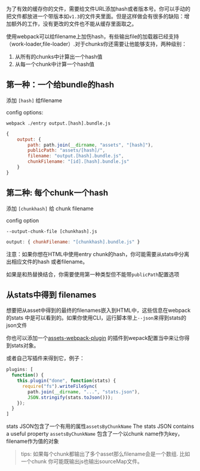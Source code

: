 为了有效的缓存你的文件，需要给文件URL添加hash或者版本号。你可以手动的把文件都放进一个带版本如`v1.3`的文件夹里面。但是这样做会有很多的缺陷：增加额外的工作，没有更改的文件也不能从缓存里面取之。

使用webpack可以给filename上加伤hash，有些输出file的加载器已经支持（work-loader,file-loader）.对于chunks你还需要让他能够支持，两种级别：
1. 从所有的chunks中计算出一个hash值
2. 从每一个chunk中计算一个hash值


## 第一种：一个给bundle的hash

添加 `[hash]` 给filename 

config options:

`webpack ./entry output.[hash].bundle.js`

``` javascript
{
	output: {
		path: path.join(__dirname, "assets", "[hash]"),
		publicPath: "assets/[hash]/",
		filename: "output.[hash].bundle.js",
		chunkFilename: "[id].[hash].bundle.js"
	}
}
```

## 第二种: 每个chunk一个hash

添加 `[chunkhash]` 给 chunk filename 

config option

`--output-chunk-file [chunkhash].js`

```javascript
output: { chunkFilename: "[chunkhash].bundle.js" }
```

注意：如果你想在HTML中使用entry chunk的hash，你可能需要从stats中分离出相应文件的hash 或者filename。

如果是和热替换结合，你需要使用第一种类型但不能带`publicPath`配置选项

## 从stats中得到 filenames 

想要把从asset中得到的最终的filenames嵌入到HTML中，这些信息在webpack的stats 中是可以看到的。如果你使用CLI，运行脚本带上`--json`来得到stats的json文件

你也可以添加一个[assets-webpack-plugin](https://www.npmjs.com/package/assets-webpack-plugin) 的插件到wepack配置当中来让你得到stats对象。

或者自己写插件来得到它，例子：

``` javascript
plugins: [
  function() {
    this.plugin("done", function(stats) {
      require("fs").writeFileSync(
        path.join(__dirname, "...", "stats.json"),
        JSON.stringify(stats.toJson()));
    });
  }
]
```
stats JSON包含了一个有用的属性`assetsByChunkName`
The stats JSON contains a useful property `assetsByChunkName`
包含了一个以chunk name作为key，filename作为值的对象

> tips: 如果每个chunk都输出了多个asset那么filename会是一个数组. 比如一个chunk 你可能既输出js也输出sourceMap文件。
